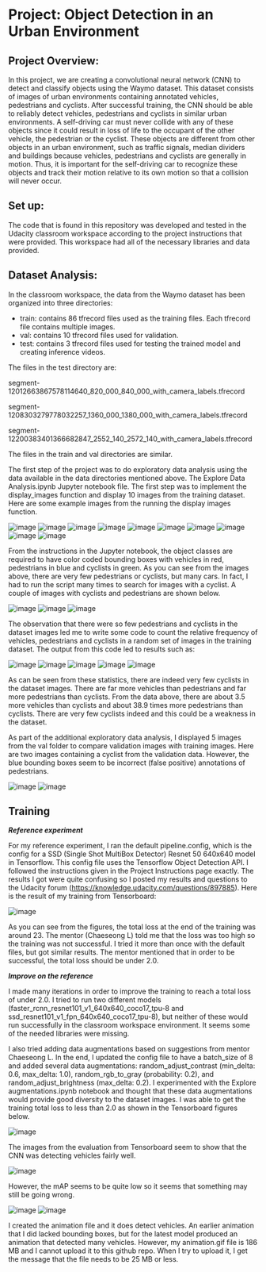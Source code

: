# Project: Object Detection in an Urban Environment

## Project Overview:
In this project, we are creating a convolutional neural network (CNN) to detect and classify objects using the Waymo dataset. This dataset consists of images of urban environments containing annotated vehicles, pedestrians and cyclists. After successful training, the CNN should be able to reliably detect vehicles, pedestrians and cyclists in similar urban environments. A self-driving car must never collide with any of these objects since it could result in loss of life to the occupant of the other vehicle, the pedestrian or the cyclist. These objects are different from other objects in an urban environment, such as traffic signals, median dividers and buildings because vehicles, pedestrians and cyclists are generally in motion. Thus, it is important for the self-driving car to recognize these objects and track their motion relative to its own motion so that a collision will never occur.

## Set up:
The code that is found in this repository was developed and tested in the Udacity classroom workspace according to the project instructions that were provided. This workspace had all of the necessary libraries and data provided.

## Dataset Analysis:
In the classroom workspace, the data from the Waymo dataset has been organized into three directories:
 - train: contains 86 tfrecord files used as the training files. Each tfrecord file contains multiple images.
 - val: contains 10 tfrecord files used for validation.
 - test: contains 3 tfrecord files used for testing the trained model and creating inference videos.

The files in the test directory are:

segment-12012663867578114640_820_000_840_000_with_camera_labels.tfrecord

segment-1208303279778032257_1360_000_1380_000_with_camera_labels.tfrecord

segment-12200383401366682847_2552_140_2572_140_with_camera_labels.tfrecord

The files in the train and val directories are similar.

The first step of the project was to do exploratory data analysis using the data available in the data directories mentioned above. The Explore Data Analysis.ipynb Jupyter notebook file. The first step was to implement the display_images function and display 10 images from the training dataset. Here are some example images from the running the display images function.

![image](https://user-images.githubusercontent.com/7365421/190018480-6bd0eb9d-d406-4638-a89b-992d0f2c7018.png)
![image](https://user-images.githubusercontent.com/7365421/190018527-b9620917-5d74-4b61-aaea-c089924d0962.png)
![image](https://user-images.githubusercontent.com/7365421/190018561-8f0b9e73-59ff-45ff-9809-0b057aab4093.png)
![image](https://user-images.githubusercontent.com/7365421/190018594-c6f7c53c-df0e-421c-9fe9-c502684dcd67.png)
![image](https://user-images.githubusercontent.com/7365421/190018622-b36d0007-c67d-41c6-9096-1372dc79c6c5.png)
![image](https://user-images.githubusercontent.com/7365421/190018665-53bcb712-8529-4d1d-a364-ed0efea54600.png)
![image](https://user-images.githubusercontent.com/7365421/190018714-aa741d43-7216-46e2-850d-700b21b827b1.png)
![image](https://user-images.githubusercontent.com/7365421/190018729-af91bb46-7298-4e3f-ba0e-20d37474a3ea.png)
![image](https://user-images.githubusercontent.com/7365421/190018764-d1fb5e77-c6f9-4287-a645-886f38f3b5a0.png)
![image](https://user-images.githubusercontent.com/7365421/190018804-cf743ea8-17fe-4357-9063-1f29b0fa5831.png)

From the instructions in the Jupyter notebook, the object classes are required to have color coded bounding boxes with vehicles in red, pedestrians in blue and cyclists in green. As you can see from the images above, there are very few pedestrians or cyclists, but many cars. In fact, I had to run the script many times to search for images with a cyclist. A couple of images with cyclists and pedestrians are shown below. 

![image](https://user-images.githubusercontent.com/7365421/190019659-0b1c525e-6556-496f-88c2-3ca81f52f570.png)
![image](https://user-images.githubusercontent.com/7365421/190019850-d580d65c-75ff-49c9-b7aa-c1b066e919c0.png)
![image](https://user-images.githubusercontent.com/7365421/190019914-39ec6f24-e8d5-4c4e-bca5-55ef9058fa02.png)

The observation that there were so few pedestrians and cyclists in the dataset images led me to write some code to count the relative frequency of vehicles, pedestrians and cyclists in a random set of images in the training dataset. The output from this code led to results such as:

![image](https://user-images.githubusercontent.com/7365421/190020940-b26765b6-7bfd-4837-ad88-46d0e2c9551f.png)
![image](https://user-images.githubusercontent.com/7365421/190021091-d62f3e6d-d3f4-4aec-89dd-75e857773e48.png)
![image](https://user-images.githubusercontent.com/7365421/190021206-372ba1a4-9766-4416-a9de-490607c340cf.png)
![image](https://user-images.githubusercontent.com/7365421/190022702-a8462535-f94e-4e33-bd90-dbd007900639.png)
![image](https://user-images.githubusercontent.com/7365421/190022757-7a3a1994-dca5-4ee9-a2c5-fceba7658b43.png)



As can be seen from these statistics, there are indeed very few cyclists in the dataset images. There are far more vehicles than pedestrians and far more pedestrians than cyclists. From the data above, there are about 3.5 more vehicles than cyclists and about 38.9 times more pedestrians than cyclists. There are very few cyclists indeed and this could be a weakness in the dataset.

As part of the additional exploratory data analysis, I displayed 5 images from the val folder to compare validation images with training images. Here are two images containing a cyclist from the validation data. However, the blue bounding boxes seem to be incorrect (false positive) annotations of pedestrians.

![image](https://user-images.githubusercontent.com/7365421/190022857-5bb81933-cb13-4343-b506-a017dbf9e502.png)
![image](https://user-images.githubusercontent.com/7365421/190022109-4bf94bf3-e489-4610-b9f4-6341763e7206.png)

## Training

***Reference experiment***

For my reference experiment, I ran the default pipeline.config, which is the config for a SSD (Single Shot MultiBox Detector) Resnet 50 640x640 model in Tensorflow. This config file uses the Tensorflow Object Detection API. I followed the instructions given in the Project Instructions page exactly. The results I got were quite confusing so I posted my results and questions to the Udacity forum (https://knowledge.udacity.com/questions/897885). Here is the result of my training from Tensorboard:

![image](https://user-images.githubusercontent.com/7365421/190024551-6d8e42f3-23a7-4e2d-971f-4a98eb2f8d6a.png)

As you can see from the figures, the total loss at the end of the training was around 23. The mentor (Chaeseong L) told me that the loss was too high so the training was not successful. I tried it more than once with the default files, but got similar results. The mentor mentioned that in order to be successful, the total loss should be under 2.0. 

***Improve on the reference***

I made many iterations in order to improve the training to reach a total loss of under 2.0. I tried to run two different  models (faster_rcnn_resnet101_v1_640x640_coco17_tpu-8 and ssd_resnet101_v1_fpn_640x640_coco17_tpu-8), but neither of these would run successfully in the classroom workspace environment. It seems some of the needed libraries were missing. 

I also tried adding data augmentations based on suggestions from mentor Chaeseong L. In the end, I updated the config file to have a batch_size of 8 and added several data augmentations: random_adjust_contrast (min_delta: 0.6, max_delta: 1.0), random_rgb_to_gray (probability: 0.2), and random_adjust_brightness (max_delta: 0.2). I experimented with the Explore augmentations.ipynb notebook and thought that these data augmentations would provide good diversity to the dataset images. I was able to get the training total loss to less than 2.0 as shown in the Tensorboard figures below.

![image](https://user-images.githubusercontent.com/7365421/190026720-f5a69890-368e-44dd-a71b-3a3e6e1fe497.png)

The images from the evaluation from Tensorboard seem to show that the CNN was detecting vehicles fairly well.

![image](https://user-images.githubusercontent.com/7365421/190026939-0e9c02e4-1994-4bfa-ac5e-e58bd76cbdf0.png)

However, the mAP seems to be quite low so it seems that something may still be going wrong.

![image](https://user-images.githubusercontent.com/7365421/190027139-f2b29f25-1013-421a-9f44-094ff7313425.png)
![image](https://user-images.githubusercontent.com/7365421/190027298-cb5b8734-4834-4ed3-bb58-8311148592c4.png)

I created the animation file and it does detect vehicles. An earlier animation that I did lacked bounding boxes, but for the latest model produced an animation that detected many vehicles. However, my animation.gif file is 186 MB and I cannot upload it to this github repo. When I try to upload it, I get the message that the file needs to be 25 MB or less.





  





